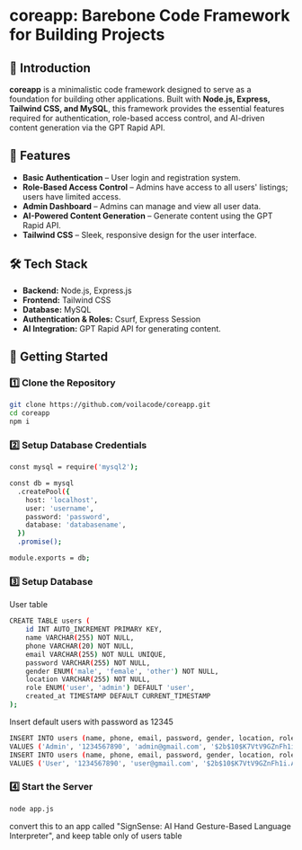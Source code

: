 # coreapp: Barebone Code Framework for Building Projects

## 🚀 Introduction

**coreapp** is a minimalistic code framework designed to serve as a foundation for building other applications. Built with **Node.js, Express, Tailwind CSS, and MySQL**, this framework provides the essential features required for authentication, role-based access control, and AI-driven content generation via the GPT Rapid API.

## 🎯 Features

- **Basic Authentication** – User login and registration system.
- **Role-Based Access Control** – Admins have access to all users' listings; users have limited access.
- **Admin Dashboard** – Admins can manage and view all user data.
- **AI-Powered Content Generation** – Generate content using the GPT Rapid API.
- **Tailwind CSS** – Sleek, responsive design for the user interface.

## 🛠️ Tech Stack

- **Backend:** Node.js, Express.js
- **Frontend:** Tailwind CSS
- **Database:** MySQL
- **Authentication & Roles:** Csurf, Express Session
- **AI Integration:** GPT Rapid API for generating content.

## 🚀 Getting Started

### 1️⃣ Clone the Repository

```bash
git clone https://github.com/voilacode/coreapp.git
cd coreapp
npm i
```

### 2️⃣ Setup Database Credentials

```sh
const mysql = require('mysql2');

const db = mysql
  .createPool({
    host: 'localhost',
    user: 'username',
    password: 'password',
    database: 'databasename',
  })
  .promise();

module.exports = db;
```

### 3️⃣ Setup Database

User table

```sh
CREATE TABLE users (
    id INT AUTO_INCREMENT PRIMARY KEY,
    name VARCHAR(255) NOT NULL,
    phone VARCHAR(20) NOT NULL,
    email VARCHAR(255) NOT NULL UNIQUE,
    password VARCHAR(255) NOT NULL,
    gender ENUM('male', 'female', 'other') NOT NULL,
    location VARCHAR(255) NOT NULL,
    role ENUM('user', 'admin') DEFAULT 'user',
    created_at TIMESTAMP DEFAULT CURRENT_TIMESTAMP
);
```

Insert default users with password as 12345

```sh
INSERT INTO users (name, phone, email, password, gender, location, role)
VALUES ('Admin', '1234567890', 'admin@gmail.com', '$2b$10$K7VtV9GZnFh1i.AJ1lDAauodmOPX6P5kpcKl7tt4jIhZ1P33mpsNi', 'male', 'Admin Location', 'admin');
INSERT INTO users (name, phone, email, password, gender, location, role)
VALUES ('User', '1234567890', 'user@gmail.com', '$2b$10$K7VtV9GZnFh1i.AJ1lDAauodmOPX6P5kpcKl7tt4jIhZ1P33mpsNi', 'male', 'User Location', 'user');
```

### 4️⃣ Start the Server

```sh
node app.js
```

convert this to an app called "SignSense: AI Hand Gesture-Based Language Interpreter", and keep table only of users table
